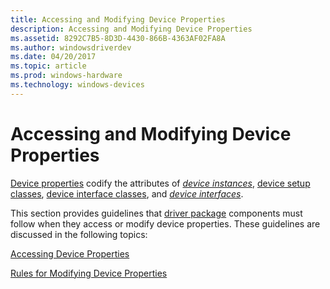 ```yaml
---
title: Accessing and Modifying Device Properties
description: Accessing and Modifying Device Properties
ms.assetid: 8292C7B5-8D3D-4430-866B-4363AF02FA8A
ms.author: windowsdriverdev
ms.date: 04/20/2017
ms.topic: article
ms.prod: windows-hardware
ms.technology: windows-devices
---
```


# Accessing and Modifying Device Properties


[Device properties](device-properties.md) codify the attributes of [*device instances*](https://msdn.microsoft.com/library/windows/hardware/ff556277#wdkgloss-device-instance), [device setup classes](device-setup-classes.md), [device interface classes](device-interface-classes.md), and [*device interfaces*](https://msdn.microsoft.com/library/windows/hardware/ff556277#wdkgloss-device-interface).

This section provides guidelines that [driver package](driver-packages.md) components must follow when they access or modify device properties. These guidelines are discussed in the following topics:

[Accessing Device Properties](accessing-device-properties.md)

[Rules for Modifying Device Properties](modifying-device-properties.md)

 

 





